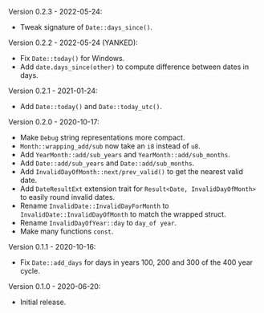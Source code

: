 Version 0.2.3 - 2022-05-24:
  * Tweak signature of `Date::days_since()`.

Version 0.2.2 - 2022-05-24 (YANKED):
  * Fix `Date::today()` for Windows.
  * Add `date.days_since(other)` to compute difference between dates in days.

Version 0.2.1 - 2021-01-24:
  * Add `Date::today()` and `Date::today_utc()`.

Version 0.2.0 - 2020-10-17:
  * Make `Debug` string representations more compact.
  * `Month::wrapping_add/sub` now take an `i8` instead of `u8`.
  * Add `YearMonth::add/sub_years` and `YearMonth::add/sub_months`.
  * Add `Date::add/sub_years` and `Date::add/sub_months`.
  * Add `InvalidDayOfMonth::next/prev_valid()` to get the nearest valid date.
  * Add `DateResultExt` extension trait for `Result<Date, InvalidDayOfMonth>` to easily round invalid dates.
  * Rename `InvalidDate::InvalidDayForMonth` to `InvalidDate::InvalidDayOfMonth` to match the wrapped struct.
  * Rename `InvalidDayOfYear::day` to `day_of year`.
  * Make many functions `const`.

Version 0.1.1 - 2020-10-16:
  * Fix `Date::add_days` for days in years 100, 200 and 300 of the 400 year cycle.

Version 0.1.0 - 2020-06-20:
  * Initial release.
